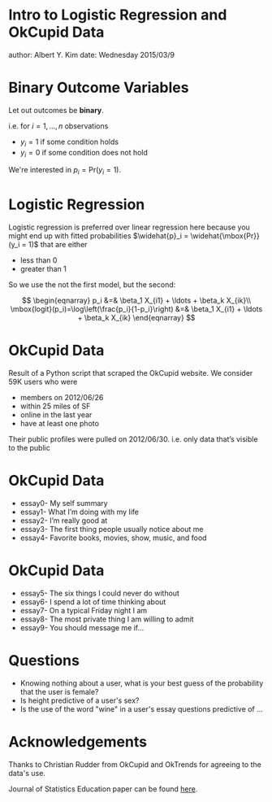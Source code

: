 Intro to Logistic Regression and OkCupid Data
========================================================
author: Albert Y. Kim
date: Wednesday 2015/03/9






Binary Outcome Variables
========================================================

Let out outcomes be **binary**.  

i.e. for $i=1, \ldots, n$ observations

* $y_i = 1$ if some condition holds
* $y_i = 0$ if some condition does not hold

We're interested in $p_i = \mbox{Pr}(y_i = 1)$.



Logistic Regression
========================================================

Logistic regression is preferred over linear regression here because you might end up with fitted probabilities $\widehat{p}_i = \widehat{\mbox{Pr}}(y_i = 1)$ that are either

* less than 0
* greater than 1

So we use the not the first model, but the second:

$$
\begin{eqnarray}
p_i &=& \beta_1 X_{i1} + \ldots  + \beta_k X_{ik}\\
\mbox{logit}(p_i)=\log\left(\frac{p_i}{1-p_i}\right) &=& \beta_1 X_{i1} + \ldots  + \beta_k X_{ik}
\end{eqnarray}
$$


OkCupid Data
========================================================
Result of a Python script that scraped the OkCupid website.  We consider 59K users who were

* members on 2012/06/26
* within 25 miles of SF
* online in the last year
* have at least one photo

Their public profiles were pulled on 2012/06/30.  i.e. only data that’s visible to the public



OkCupid Data
========================================================

* essay0- My self summary
* essay1- What I’m doing with my life
* essay2- I’m really good at
* essay3- The first thing people usually notice about me
* essay4- Favorite books, movies, show, music, and food




OkCupid Data
========================================================

* essay5- The six things I could never do without
* essay6- I spend a lot of time thinking about
* essay7- On a typical Friday night I am
* essay8- The most private thing I am willing to admit
* essay9- You should message me if...




Questions
========================================================

* Knowing nothing about a user, what is your best guess of the probability that the user is female?
* Is height predictive of a user's sex?
* Is the use of the word "wine" in a user's essay questions predictive of ...




Acknowledgements
========================================================

Thanks to Christian Rudder from OkCupid and OkTrends for agreeing to the data's use.

Journal of Statistics Education paper can be found [here](https://github.com/rudeboybert/JSE_OkCupid).



